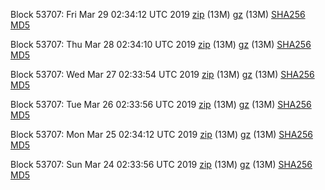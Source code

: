 Block 53707: Fri Mar 29 02:34:12 UTC 2019 [zip](https://files.01coin.io/testnet/2019-03-29/bootstrap.dat.zip) (13M) [gz](https://files.01coin.io/testnet/2019-03-29/bootstrap.dat.tar.gz) (13M) [SHA256](https://files.01coin.io/testnet/2019-03-29/sha256.txt) [MD5](https://files.01coin.io/testnet/2019-03-29/md5.txt)

Block 53707: Thu Mar 28 02:34:10 UTC 2019 [zip](https://files.01coin.io/testnet/2019-03-28/bootstrap.dat.zip) (13M) [gz](https://files.01coin.io/testnet/2019-03-28/bootstrap.dat.tar.gz) (13M) [SHA256](https://files.01coin.io/testnet/2019-03-28/sha256.txt) [MD5](https://files.01coin.io/testnet/2019-03-28/md5.txt)

Block 53707: Wed Mar 27 02:33:54 UTC 2019 [zip](https://files.01coin.io/testnet/2019-03-27/bootstrap.dat.zip) (13M) [gz](https://files.01coin.io/testnet/2019-03-27/bootstrap.dat.tar.gz) (13M) [SHA256](https://files.01coin.io/testnet/2019-03-27/sha256.txt) [MD5](https://files.01coin.io/testnet/2019-03-27/md5.txt)

Block 53707: Tue Mar 26 02:33:56 UTC 2019 [zip](https://files.01coin.io/testnet/2019-03-26/bootstrap.dat.zip) (13M) [gz](https://files.01coin.io/testnet/2019-03-26/bootstrap.dat.tar.gz) (13M) [SHA256](https://files.01coin.io/testnet/2019-03-26/sha256.txt) [MD5](https://files.01coin.io/testnet/2019-03-26/md5.txt)

Block 53707: Mon Mar 25 02:34:12 UTC 2019 [zip](https://files.01coin.io/testnet/2019-03-25/bootstrap.dat.zip) (13M) [gz](https://files.01coin.io/testnet/2019-03-25/bootstrap.dat.tar.gz) (13M) [SHA256](https://files.01coin.io/testnet/2019-03-25/sha256.txt) [MD5](https://files.01coin.io/testnet/2019-03-25/md5.txt)

Block 53707: Sun Mar 24 02:33:56 UTC 2019 [zip](https://files.01coin.io/testnet/2019-03-24/bootstrap.dat.zip) (13M) [gz](https://files.01coin.io/testnet/2019-03-24/bootstrap.dat.tar.gz) (13M) [SHA256](https://files.01coin.io/testnet/2019-03-24/sha256.txt) [MD5](https://files.01coin.io/testnet/2019-03-24/md5.txt)
